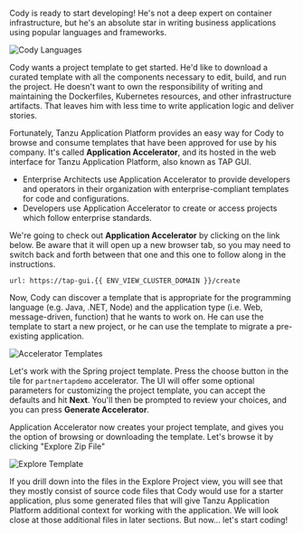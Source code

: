 Cody is ready to start developing! He's not a deep expert on container infrastructure, but he's an absolute star in writing business applications using popular languages and frameworks.

![Cody Languages](images/cody-languages.png)

Cody wants a project template to get started. He'd like to download a curated template with all the components necessary to edit, build, and run the project. He doesn't want to own the responsibility of writing and maintaining the Dockerfiles, Kubernetes resources, and other infrastructure artifacts. That leaves him with less time to write application logic and deliver stories.

Fortunately, Tanzu Application Platform provides an easy way for Cody to browse and consume templates that have been approved for use by his company. It's called **Application Accelerator**, and its hosted in the web interface for Tanzu Application Platform, also known as TAP GUI. 
* Enterprise Architects use Application Accelerator to provide developers and operators in their organization with enterprise-compliant templates for code and configurations.
* Developers use Application Accelerator to create or access projects which follow enterprise standards.

We're going to check out **Application Accelerator** by clicking on the link below. Be aware that it will open up a new browser tab, so you may need to switch back and forth between that one and this one to follow along in the instructions.

```dashboard:open-url
url: https://tap-gui.{{ ENV_VIEW_CLUSTER_DOMAIN }}/create
```

Now, Cody can discover a template that is appropriate for the programming language (e.g. Java, .NET, Node) and the application type (i.e. Web, message-driven, function) that he wants to work on. He can use the template to start a new project, or he can use the template to migrate a pre-existing application.

![Accelerator Templates](images/acc-templates.png)

Let's work with the Spring project template. Press the choose button in the tile for `partnertapdemo` accelerator. The UI will offer some optional parameters for customizing the project template, you can accept the defaults and hit **Next**. You'll then be prompted to review your choices, and you can press **Generate Accelerator**.

Application Accelerator now creates your project template, and gives you the option of browsing or downloading the template. Let's browse it by clicking "Explore Zip File"

![Explore Template](images/acc-explore.png)

If you drill down into the files in the Explore Project view, you will see that they mostly consist of source code files that Cody would use for a starter application, plus some generated files that will give Tanzu Application Platform additional context for working with the application. We will look close at those additional files in later sections. But now... let's start coding!
